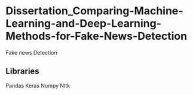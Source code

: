 # Dissertation_Comparing-Machine-Learning-and-Deep-Learning-Methods-for-Fake-News-Detection
Fake news Detection
## Libraries
Pandas 
Keras 
Numpy
Nltk
